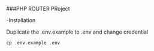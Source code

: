 ###PHP ROUTER PRoject


-Installation

Duplicate the .env.example to .env and change credential
```php
cp .env.example .env
```